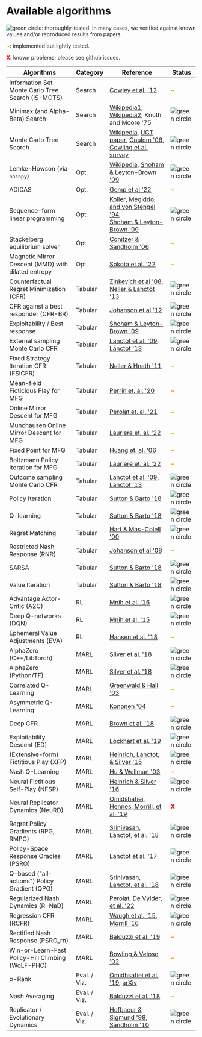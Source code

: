 # Available algorithms

![](_static/green_circ10.png "green circle"): thoroughly-tested. In many cases,
we verified against known values and/or reproduced results from papers.

<font color="orange"><b>~</b></font>: implemented but lightly tested.

<font color="red"><b>X</b></font>: known problems; please see github issues.

Algorithms                                         | Category     | Reference                                                                                                                                                                                                                                                                                                       | Status
-------------------------------------------------- | ------------ | --------------------------------------------------------------------------------------------------------------------------------------------------------------------------------------------------------------------------------------------------------------------------------------------------------------- | ------
Information Set Monte Carlo Tree Search (IS-MCTS)  | Search       | [Cowley et al. '12](https://ieeexplore.ieee.org/abstract/document/6203567)                                                                                                                                                                                                                                      | <font color="orange"><b>~</b></font>
Minimax (and Alpha-Beta) Search                    | Search       | [Wikipedia1](https://en.wikipedia.org/wiki/Minimax#Minimax_algorithm_with_alternate_moves), [Wikipedia2](https://en.wikipedia.org/wiki/Alpha%E2%80%93beta_pruning), Knuth and Moore '75                                                                                                                         | ![](_static/green_circ10.png "green circle")
Monte Carlo Tree Search                            | Search       | [Wikipedia](https://en.wikipedia.org/wiki/Monte_Carlo_tree_search), [UCT paper](http://ggp.stanford.edu/readings/uct.pdf), [Coulom '06](https://hal.inria.fr/inria-00116992/document), [Cowling et al. survey](http://www.incompleteideas.net/609%20dropbox/other%20readings%20and%20resources/MCTS-survey.pdf) | ![](_static/green_circ10.png "green circle")
Lemke-Howson (via <tt>nashpy</tt>)                 | Opt.         | [Wikipedia](https://en.wikipedia.org/wiki/Lemke%E2%80%93Howson_algorithm), [Shoham &amp; Leyton-Brown '09](http://masfoundations.org/)                                                                                                                                                                          | ![](_static/green_circ10.png "green circle")
ADIDAS                                             | Opt.         | [Gemp et al '22](https://arxiv.org/abs/2106.01285)                                                                                                                                                                                                                                                              | <font color="orange"><b>~</b></font>
Sequence-form linear programming                   | Opt.         | [Koller, Megiddo, and von Stengel '94](http://theory.stanford.edu/~megiddo/pdf/stoc94.pdf), <br> [Shoham &amp; Leyton-Brown '09](http://masfoundations.org/)                                                                                                                                                    | ![](_static/green_circ10.png "green circle")
Stackelberg equilibrium solver                     | Opt.         | [Conitzer &amp; Sandholm '06](https://users.cs.duke.edu/~conitzer/commitEC06.pdf)                                                                                                                                                                                                                               | <font color="orange"><b>~</b></font>
Magnetic Mirror Descent (MMD) with dilated entropy | Opt.         | [Sokota et al. '22](https://arxiv.org/abs/2206.05825)                                                                                                                                                                                                                                                           | <font color="orange"><b>~</b></font>
Counterfactual Regret Minimization (CFR)           | Tabular      | [Zinkevich et al '08](https://poker.cs.ualberta.ca/publications/NIPS07-cfr.pdf), [Neller &amp; Lanctot '13](http://modelai.gettysburg.edu/2013/cfr/cfr.pdf)                                                                                                                                                     | ![](_static/green_circ10.png "green circle")
CFR against a best responder (CFR-BR)              | Tabular      | [Johanson et al '12](https://poker.cs.ualberta.ca/publications/AAAI12-cfrbr.pdf)                                                                                                                                                                                                                                | ![](_static/green_circ10.png "green circle")
Exploitability / Best response                     | Tabular      | [Shoham &amp; Leyton-Brown '09](http://masfoundations.org/)                                                                                                                                                                                                                                                     | ![](_static/green_circ10.png "green circle")
External sampling Monte Carlo CFR                  | Tabular      | [Lanctot et al. '09](http://mlanctot.info/files/papers/nips09mccfr.pdf), [Lanctot '13](http://mlanctot.info/files/papers/PhD_Thesis_MarcLanctot.pdf)                                                                                                                                                            | ![](_static/green_circ10.png "green circle")
Fixed Strategy Iteration CFR (FSICFR)              | Tabular      | [Neller &amp; Hnath '11](https://cupola.gettysburg.edu/csfac/2/)                                                                                                                                                                                                                                                | <font color="orange"><b>~</b></font>
Mean-field Ficticious Play for MFG                 | Tabular      | [Perrin et. al. '20](https://arxiv.org/abs/2007.03458)                                                                                                                                                                                                                                                          | <font color="orange"><b>~</b></font>
Online Mirror Descent for MFG                      | Tabular      | [Perolat et. al. '21](https://arxiv.org/abs/2103.00623)                                                                                                                                                                                                                                                         | <font color="orange"><b>~</b></font>
Munchausen Online Mirror Descent for MFG           | Tabular      | [Lauriere et. al. '22](https://arxiv.org/pdf/2203.11973)                                                                                                                                                                                                                                                        | <font color="orange"><b>~</b></font>
Fixed Point for MFG                                | Tabular      | [Huang et. al. '06](https://zbmath.org/?q=an:1136.91349)                                                                                                                                                                                                                                                        | <font color="orange"><b>~</b></font>
Boltzmann Policy Iteration for MFG                 | Tabular      | [Lauriere et. al. '22](https://arxiv.org/pdf/2203.11973)                                                                                                                                                                                                                                                        | <font color="orange"><b>~</b></font>
Outcome sampling Monte Carlo CFR                   | Tabular      | [Lanctot et al. '09](http://mlanctot.info/files/papers/nips09mccfr.pdf), [Lanctot '13](http://mlanctot.info/files/papers/PhD_Thesis_MarcLanctot.pdf)                                                                                                                                                            | ![](_static/green_circ10.png "green circle")
Policy Iteration                                   | Tabular      | [Sutton &amp; Barto '18](http://incompleteideas.net/book/the-book-2nd.html)                                                                                                                                                                                                                                     | ![](_static/green_circ10.png "green circle")
Q-learning                                         | Tabular      | [Sutton &amp; Barto '18](http://incompleteideas.net/book/the-book-2nd.html)                                                                                                                                                                                                                                     | ![](_static/green_circ10.png "green circle")
Regret Matching                                    | Tabular      | [Hart &amp; Mas-Colell '00](https://onlinelibrary.wiley.com/doi/abs/10.1111/1468-0262.00153)                                                                                                                                                                                                                    | ![](_static/green_circ10.png "green circle")
Restricted Nash Response (RNR)                     | Tabular      | [Johanson et al '08](http://johanson.ca/publications/poker/2007-nips-rnash/2007-nips-rnash.html)                                                                                                                                                                                                                | <font color="orange"><b>~</b></font>
SARSA                                              | Tabular      | [Sutton &amp; Barto '18](http://incompleteideas.net/book/the-book-2nd.html)                                                                                                                                                                                                                                     | ![](_static/green_circ10.png "green circle")
Value Iteration                                    | Tabular      | [Sutton &amp; Barto '18](http://incompleteideas.net/book/the-book-2nd.html)                                                                                                                                                                                                                                     | ![](_static/green_circ10.png "green circle")
Advantage Actor-Critic (A2C)                       | RL           | [Mnih et al. '16](https://arxiv.org/abs/1602.01783)                                                                                                                                                                                                                                                             | ![](_static/green_circ10.png "green circle")
Deep Q-networks (DQN)                              | RL           | [Mnih et al. '15](https://www.nature.com/articles/nature14236)                                                                                                                                                                                                                                                  | ![](_static/green_circ10.png "green circle")
Ephemeral Value Adjustments (EVA)                  | RL           | [Hansen et al. '18](https://arxiv.org/abs/1810.08163)                                                                                                                                                                                                                                                           | <font color="orange"><b>~</b></font>
AlphaZero (C++/LibTorch)                           | MARL         | [Silver et al. '18](https://science.sciencemag.org/content/362/6419/1140)                                                                                                                                                                                                                                       | ![](_static/green_circ10.png "green circle")
AlphaZero (Python/TF)                              | MARL         | [Silver et al. '18](https://science.sciencemag.org/content/362/6419/1140)                                                                                                                                                                                                                                       | ![](_static/green_circ10.png "green circle")
Correlated Q-Learning                              | MARL         | [Greenwald &amp; Hall '03](https://www.aaai.org/Papers/ICML/2003/ICML03-034.pdf)                                                                                                                                                                                                                                | <font color="orange"><b>~</b></font>
Asymmetric Q-Learning                              | MARL         | [Kononen '04](https://citeseerx.ist.psu.edu/viewdoc/download?doi=10.1.1.101.9458&rep=rep1&type=pdf)                                                                                                                                                                                                             | <font color="orange"><b>~</b></font>
Deep CFR                                           | MARL         | [Brown et al. '18](https://arxiv.org/abs/1811.00164)                                                                                                                                                                                                                                                            | ![](_static/green_circ10.png "green circle")
Exploitability Descent (ED)                        | MARL         | [Lockhart et al. '19](https://arxiv.org/abs/1903.05614)                                                                                                                                                                                                                                                         | ![](_static/green_circ10.png "green circle")
(Extensive-form) Fictitious Play (XFP)             | MARL         | [Heinrich, Lanctot, &amp; Silver '15](http://proceedings.mlr.press/v37/heinrich15.pdf)                                                                                                                                                                                                                          | ![](_static/green_circ10.png "green circle")
Nash Q-Learning                                    | MARL         | [Hu &amp; Wellman '03](https://www.jmlr.org/papers/volume4/hu03a/hu03a.pdf)                                                                                                                                                                                                                                     | <font color="orange"><b>~</b></font>
Neural Fictitious Self-Play (NFSP)                 | MARL         | [Heinrich &amp; Silver '16](https://arxiv.org/abs/1603.01121)                                                                                                                                                                                                                                                   | ![](_static/green_circ10.png "green circle")
Neural Replicator Dynamics (NeuRD)                 | MARL         | [Omidshafiei, Hennes, Morrill, et al. '19](https://arxiv.org/abs/1906.00190)                                                                                                                                                                                                                                    | <font color="red"><b>X</b></font>
Regret Policy Gradients (RPG, RMPG)                | MARL         | [Srinivasan, Lanctot, et al. '18](https://arxiv.org/abs/1810.09026)                                                                                                                                                                                                                                             | ![](_static/green_circ10.png "green circle")
Policy-Space Response Oracles (PSRO)               | MARL         | [Lanctot et al. '17](https://arxiv.org/abs/1711.00832)                                                                                                                                                                                                                                                          | ![](_static/green_circ10.png "green circle")
Q-based ("all-actions") Policy Gradient (QPG)      | MARL         | [Srinivasan, Lanctot, et al. '18](https://arxiv.org/abs/1810.09026)                                                                                                                                                                                                                                             | ![](_static/green_circ10.png "green circle")
Regularized Nash Dynamics (R-NaD)      | MARL         | [Perolat, De Vylder, et al. '22](https://arxiv.org/abs/2206.15378)                                                                                                                                                                                                                                             | ![](_static/green_circ10.png "green circle")
Regression CFR (RCFR)                              | MARL         | [Waugh et al. '15](https://arxiv.org/abs/1411.7974), [Morrill '16](https://poker.cs.ualberta.ca/publications/Morrill_Dustin_R_201603_MSc.pdf)                                                                                                                                                                   | ![](_static/green_circ10.png "green circle")
Rectified Nash Response (PSRO_rn)                  | MARL         | [Balduzzi et al. '19](https://arxiv.org/abs/1901.08106)                                                                                                                                                                                                                                                         | <font color="orange"><b>~</b></font>
Win-or-Learn-Fast Policy-Hill Climbing (WoLF-PHC)  | MARL         | [Bowling &amp; Veloso '02](https://www.sciencedirect.com/science/article/pii/S0004370202001212)                                                                                                                                                                                                                 | <font color="orange"><b>~</b></font>
&alpha;-Rank                                       | Eval. / Viz. | [Omidhsafiei et al. '19](https://www.nature.com/articles/s41598-019-45619-9), [arXiv](https://arxiv.org/abs/1903.01373)                                                                                                                                                                                         | ![](_static/green_circ10.png "green circle")
Nash Averaging                                     | Eval. / Viz. | [Balduzzi et al. '18](https://arxiv.org/abs/1806.02643)                                                                                                                                                                                                                                                         | <font color="orange"><b>~</b></font>
Replicator / Evolutionary Dynamics                 | Eval. / Viz. | [Hofbaeur &amp; Sigmund '98](https://www.cambridge.org/core/books/evolutionary-games-and-population-dynamics/A8D94EBE6A16837E7CB3CED24E1948F8), [Sandholm '10](https://mitpress.mit.edu/books/population-games-and-evolutionary-dynamics)                                                                       | ![](_static/green_circ10.png "green circle")
